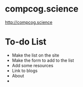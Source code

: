 # compcog.science
http://compcog.science


# To-do List
* Make the list on the site
* Make the form to add to the list
* Add some resources
* Link to blogs
* About
*
